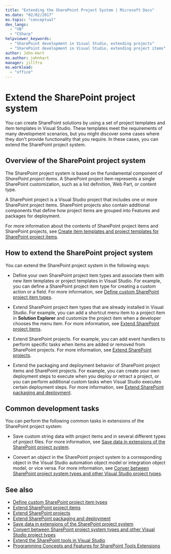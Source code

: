 ```yaml
---
title: "Extending the SharePoint Project System | Microsoft Docs"
ms.date: "02/02/2017"
ms.topic: "conceptual"
dev_langs:
  - "VB"
  - "CSharp"
helpviewer_keywords:
  - "SharePoint development in Visual Studio, extending projects"
  - "SharePoint development in Visual Studio, extending project items"
author: John-Hart
ms.author: johnhart
manager: jillfra
ms.workload:
  - "office"
---
```

# Extend the SharePoint project system
  You can create SharePoint solutions by using a set of project templates and item templates in Visual Studio. These templates meet the requirements of many development scenarios, but you might discover some cases where they don't provide functionality that you require. In these cases, you can extend the SharePoint project system.

## Overview of the SharePoint project system
 The SharePoint project system is based on the fundamental component of *SharePoint project items*. A SharePoint project item represents a single SharePoint customization, such as a list definition, Web Part, or content type.

 A SharePoint project is a Visual Studio project that includes one or more SharePoint project items. SharePoint projects also contain additional components that define how project items are grouped into Features and packages for deployment.

 For more information about the contents of SharePoint project items and SharePoint projects, see [Create item templates and project templates for SharePoint project items](../sharepoint/creating-item-templates-and-project-templates-for-sharepoint-project-items.md).

## How to extend the SharePoint project system
 You can extend the SharePoint project system in the following ways:

- Define your own SharePoint project item types and associate them with new item templates or project templates in Visual Studio. For example, you can define a SharePoint project item type for creating a custom action or a field. For more information, see [Define custom SharePoint project item types](../sharepoint/defining-custom-sharepoint-project-item-types.md).

- Extend SharePoint project item types that are already installed in Visual Studio. For example, you can add a shortcut menu item to a project item in **Solution Explorer** and customize the project item when a developer chooses the menu item. For more information, see [Extend SharePoint project items](../sharepoint/extending-sharepoint-project-items.md).

- Extend SharePoint projects. For example, you can add event handlers to perform specific tasks when items are added or removed from SharePoint projects. For more information, see [Extend SharePoint projects](../sharepoint/extending-sharepoint-projects.md).

- Extend the packaging and deployment behavior of SharePoint project items and SharePoint projects. For example, you can create your own deployment steps to execute when you deploy or retract a project, or you can perform additional custom tasks when Visual Studio executes certain deployment steps. For more information, see [Extend SharePoint packaging and deployment](../sharepoint/extending-sharepoint-packaging-and-deployment.md).

## Common development tasks
 You can perform the following common tasks in extensions of the SharePoint project system:

- Save custom string data with project items and in several different types of project files. For more information, see [Save data in extensions of the SharePoint project system](../sharepoint/saving-data-in-extensions-of-the-sharepoint-project-system.md).

- Convert an object in the SharePoint project system to a corresponding object in the Visual Studio automation object model or integration object model, or vice versa. For more information, see [Conver between SharePoint project system types and other Visual Studio project types](../sharepoint/converting-between-sharepoint-project-system-types-and-other-visual-studio-project-types.md).

## See also
- [Define custom SharePoint project item types](../sharepoint/defining-custom-sharepoint-project-item-types.md)
- [Extend SharePoint project items](../sharepoint/extending-sharepoint-project-items.md)
- [Extend SharePoint projects](../sharepoint/extending-sharepoint-projects.md)
- [Extend SharePoint packaging and deployment](../sharepoint/extending-sharepoint-packaging-and-deployment.md)
- [Save data in extensions of the SharePoint project system](../sharepoint/saving-data-in-extensions-of-the-sharepoint-project-system.md)
- [Convert between SharePoint project system types and other Visual Studio project types](../sharepoint/converting-between-sharepoint-project-system-types-and-other-visual-studio-project-types.md)
- [Extend the SharePoint tools in Visual Studio](../sharepoint/extending-the-sharepoint-tools-in-visual-studio.md)
- [Programming Concepts and Features for SharePoint Tools Extensions](../sharepoint/programming-concepts-and-features-for-sharepoint-tools-extensions.md)
